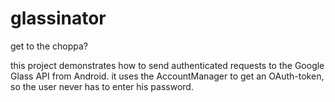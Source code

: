 glassinator
===========

get to the choppa?

this project demonstrates how to send authenticated requests to the Google Glass API from Android. it uses the AccountManager to get an OAuth-token, so the user never has to enter his password.
